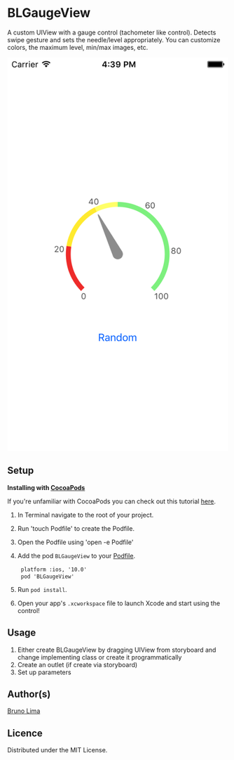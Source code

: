 BLGaugeView
===========
A custom UIView with a gauge control (tachometer like control).
Detects swipe gesture and sets the needle/level appropriately.
You can customize colors, the maximum level, min/max images, etc.

![Alt text](/screenshot.png "Screenshot")

Setup
-----

**Installing with [CocoaPods](http://cocoapods.org)**

If you're unfamiliar with CocoaPods you can check out this tutorial [here](http://www.raywenderlich.com/12139/introduction-to-cocoapods).

1. In Terminal navigate to the root of your project.
2. Run 'touch Podfile' to create the Podfile.
3. Open the Podfile using 'open -e Podfile'
4. Add the pod `BLGaugeView` to your [Podfile](https://github.com/CocoaPods/CocoaPods/wiki/A-Podfile).

        platform :ios, '10.0'
        pod 'BLGaugeView'
        
5. Run `pod install`.
6. Open your app's `.xcworkspace` file to launch Xcode and start using the control!

Usage
-----
1. Either create BLGaugeView by dragging UIView from storyboard and change implementing class or create it programmatically
2. Create an outlet (if create via storyboard)
3. Set up parameters

Author(s)
-------

[Bruno Lima](https://github.com/brunolimam)

Licence
-------

Distributed under the MIT License.
